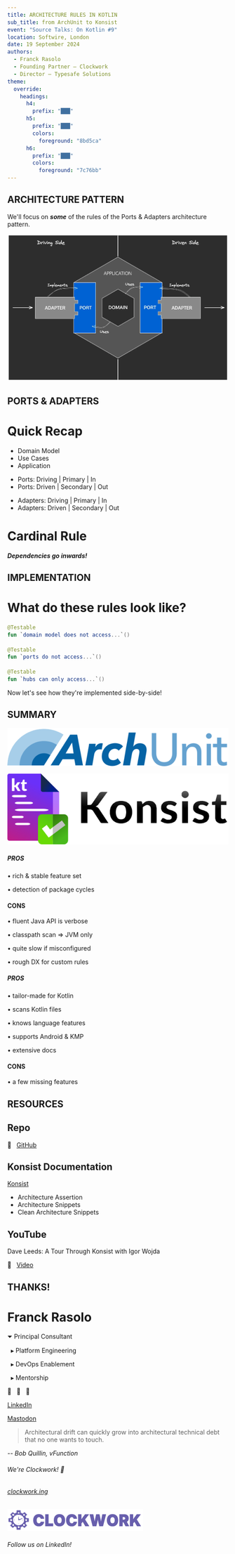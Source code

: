 ```yaml
---
title: ARCHITECTURE RULES IN KOTLIN
sub_title: from ArchUnit to Konsist
event: "Source Talks: On Kotlin #9"
location: Softwire, London
date: 19 September 2024
authors:
  - Franck Rasolo
  - Founding Partner – Clockwork
  - Director – Typesafe Solutions
theme:
  override:
    headings:
      h4:
        prefix: "███"
      h5:
        prefix: "███"
        colors:
          foreground: "8bd5ca"
      h6:
        prefix: "███"
        colors:
          foreground: "7c76bb"
---
```


ARCHITECTURE PATTERN
---

<!-- cmd:pause -->

We'll focus on _**some**_ of the rules of the Ports & Adapters architecture pattern.

<!-- cmd:pause -->

![image:width:80%](images/hexagonal-architecture.webp)

<!-- cmd:end_slide -->

PORTS & ADAPTERS
---

<!-- cmd:pause -->

# Quick Recap

<!-- cmd:pause -->

<!-- cmd:incremental_lists: true -->

- Domain Model
- Use Cases
- Application

<!-- cmd:incremental_lists: false -->

<!-- cmd:pause -->

- Ports: Driving | Primary | In
- Ports: Driven | Secondary | Out

<!-- cmd:pause -->

- Adapters: Driving | Primary | In
- Adapters: Driven | Secondary | Out

<!-- cmd:new_lines: 2 -->

<!-- cmd:pause -->

# Cardinal Rule

_**Dependencies go inwards!**_

<!-- cmd:end_slide -->

IMPLEMENTATION
---

<!-- cmd:pause -->

# What do these rules look like?

<!-- cmd:pause -->

```kotlin
@Testable
fun `domain model does not access...`()

@Testable
fun `ports do not access...`()

@Testable
fun `hubs can only access...`()
```

<!-- cmd:new_lines: 1 -->

<!-- cmd:pause -->

Now let's see how they're implemented side-by-side!

<!-- cmd:end_slide -->

SUMMARY
---

<!-- cmd:column_layout: [1, 1] -->

<!-- cmd:pause -->

<!-- cmd:column: 0 -->

![image:width:40%](images/ArchUnit.png)

<!-- cmd:new_lines: 1 -->

<!-- cmd:column: 1 -->

![image:width:47%](images/Konsist.png)

<!-- cmd:pause -->

<!-- cmd:column: 0 -->

<!-- cmd:new_lines: 2 -->

##### PROS

<!-- cmd:pause -->

• rich & stable feature set

<!-- cmd:pause -->

• detection of package cycles

<!-- cmd:pause -->

#### CONS

<!-- cmd:pause -->

• fluent Java API is verbose

<!-- cmd:pause -->

• classpath scan => JVM only

<!-- cmd:pause -->

• quite slow if misconfigured

<!-- cmd:pause -->

• rough DX for custom rules

<!-- cmd:new_lines: 0 -->

<!-- cmd:pause -->

<!-- cmd:column: 1 -->

<!-- cmd:new_lines: 2 -->

##### PROS

<!-- cmd:pause -->

• tailor-made for Kotlin

<!-- cmd:pause -->

• scans Kotlin files

<!-- cmd:pause -->

• knows language features

<!-- cmd:pause -->

• supports Android & KMP

<!-- cmd:pause -->

• extensive docs

<!-- cmd:pause -->

#### CONS

<!-- cmd:pause -->

• a few missing features

<!-- cmd:end_slide -->

RESOURCES
---

<!-- cmd:pause -->

## Repo

 &nbsp; [GitHub](https://github.com/franckrasolo/archunit-to-konsist)

<!-- cmd:pause -->

## Konsist Documentation

[Konsist](https://docs.konsist.lemonappdev.com/)

- Architecture Assertion
- Architecture Snippets
- Clean Architecture Snippets

<!-- cmd:pause -->

## YouTube

Dave Leeds: A Tour Through Konsist with Igor Wojda

󰗃 &nbsp; [Video](https://youtu.be/AlYTvzwZOc4)

<!-- cmd:end_slide -->

THANKS!
---

<!-- cmd:column_layout: [1, 1] -->

<!-- cmd:column: 0 -->

# Franck Rasolo

⏷ Principal Consultant

&nbsp; ▸ Platform Engineering

&nbsp; ▸ DevOps Enablement

&nbsp; ▸ Mentorship

<!-- cmd:new_lines: 1 -->

<!-- cmd:pause -->

 &nbsp;  &nbsp; 󰫑

[LinkedIn](https://linkedin.com/in/franckrasolo)

[Mastodon](https://mas.to/@franckrasolo)

<!-- cmd:column: 1 -->

<!-- cmd:pause -->

<!-- https://vfunction.com/blog/four-ways-software-architects-can-manage-technical-debt/ -->

> Architectural drift can quickly grow into architectural technical debt that no one wants to touch.

_-- Bob Quillin, vFunction_

<!-- cmd:new_lines: 1 -->

<!-- cmd:pause -->

###### _We're Clockwork!_ 🚀

<!-- cmd:pause -->

###### [clockwork.ing](https://clockwork.ing)

![image:width:48%](images/clockwork.png)

###### _Follow us on LinkedIn!_
